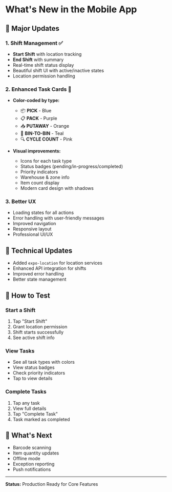 # What's New in the Mobile App

## 🎉 Major Updates

### 1. **Shift Management** ✅
- **Start Shift** with location tracking
- **End Shift** with summary
- Real-time shift status display
- Beautiful shift UI with active/inactive states
- Location permission handling

### 2. **Enhanced Task Cards** 🎨
- **Color-coded by type:**
  - 📦 **PICK** - Blue
  - 📋 **PACK** - Purple
  - 📥 **PUTAWAY** - Orange
  - 🔄 **BIN-TO-BIN** - Teal
  - 🔍 **CYCLE COUNT** - Pink

- **Visual improvements:**
  - Icons for each task type
  - Status badges (pending/in-progress/completed)
  - Priority indicators
  - Warehouse & zone info
  - Item count display
  - Modern card design with shadows

### 3. **Better UX**
- Loading states for all actions
- Error handling with user-friendly messages
- Improved navigation
- Responsive layout
- Professional UI/UX

## 🔧 Technical Updates

- Added `expo-location` for location services
- Enhanced API integration for shifts
- Improved error handling
- Better state management

## 📱 How to Test

### Start a Shift
1. Tap "Start Shift"
2. Grant location permission
3. Shift starts successfully
4. See active shift info

### View Tasks
- See all task types with colors
- View status badges
- Check priority indicators
- Tap to view details

### Complete Tasks
1. Tap any task
2. View full details
3. Tap "Complete Task"
4. Task marked as completed

## 🎯 What's Next

- Barcode scanning
- Item quantity updates
- Offline mode
- Exception reporting
- Push notifications

---

**Status:** Production Ready for Core Features
